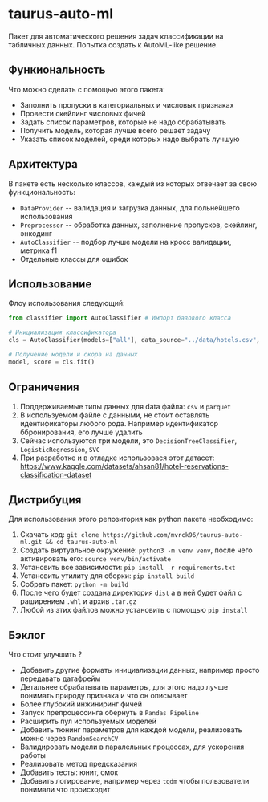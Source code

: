 # taurus-auto-ml

Пакет для автоматического решения задач классификации на табличных данных. Попытка создать к AutoML-like решение.

## Функиональность

Что можно сделать с помощью этого пакета:
- Заполнить пропуски в категориальных и числовых признаках
- Провести скейлинг числовых фичей
- Задать список параметров, которые не надо обрабатывать
- Получить модель, которая лучше всего решает задачу
- Указать список моделей, среди которых надо выбрать лучшую


## Архитектура

В пакете есть несколько классов, каждый из которых отвечает за свою функциональность:
- `DataProvider` -- валидация и загрузка данных, для польнейшего использования
- `Preprocessor` -- обработка данных, заполнение пропусков, скейлинг, энкодинг
- `AutoClassifier` -- подбор лучше модели на кросс валидации, метрика f1
- Отдельные классы для ошибок

## Использование

Флоу использования следующий:

```python
from classifier import AutoClassifier # Импорт базового класса

# Инициализация классификатора
cls = AutoClassifier(models=["all"], data_source="../data/hotels.csv", target="booking_status")

# Получение модели и скора на данных
model, score = cls.fit()
```

## Ограничения

1. Поддерживаемые типы данных для data файла: `csv` и `parquet`
2. В используемом файле с данными, не стоит оставлять идентификаторы любого рода. Например идентификатор ббронирования, его лучше удалить
3. Сейчас используются три модели, это `DecisionTreeClassifier`, `LogisticRegression`, `SVC`
4. При разработке и в отладке использовася этот датасет: https://www.kaggle.com/datasets/ahsan81/hotel-reservations-classification-dataset


## Дистрибуция

Для использования этого репозитория как python пакета необходимо:
1. Скачать код: `git clone https://github.com/mvrck96/taurus-auto-ml.git && cd taurus-auto-ml`
2. Создать виртуальное окружение: `python3 -m venv venv`, после чего активировать его: `source venv/bin/activate`
3. Установить все зависимости: `pip install -r requirements.txt`
4. Установить утилиту для сборки: `pip install build`
5. Собрать пакет: `python -m build`
6. После чего будет создана директория `dist` а в ней будет файл с раширением `.whl` и архив `.tar.gz`
7. Любой из этих файлов можно установить с помощью `pip install`

## Бэклог

Что стоит улучшить ?
- Добавить другие форматы инициализации данных, например просто передавать датафрейм
- Детальнее обрабатывать параметры, для этого надо лучше понимать природу признака и что он описывает
- Более глубокий инжиниринг фичей
- Запуск препроцессинга обернуть в `Pandas Pipeline`
- Расширить пул используемых моделей
- Добавить тюнинг параметров для каждой модели, реализовать можно через `RandomSearchCV`
- Валидировать модели в паралельных процессах, для ускорения работы
- Реализовать метод предсказания
- Добавить тесты: юнит, смок
- Добавить логирование, например через `tqdm` чтобы пользователи понимали что происходит
